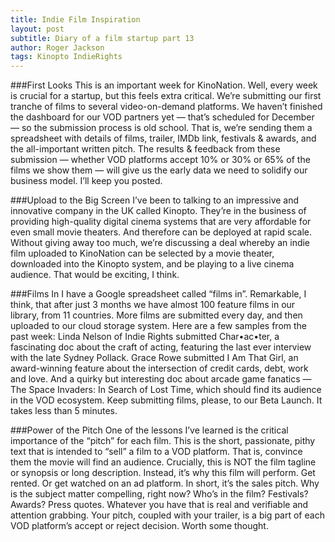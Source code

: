 ```yaml
---
title: Indie Film Inspiration
layout: post
subtitle: Diary of a film startup part 13
author: Roger Jackson
tags: Kinopto IndieRights 
---
```


###First Looks
This is an important week for KinoNation. Well, every week is crucial for a startup, but this feels extra critical. We’re submitting our first tranche of films to several video-on-demand platforms. We haven’t finished the dashboard for our VOD partners yet — that’s scheduled for December — so the submission process is old school. That is, we’re sending them a spreadsheet with details of films, trailer, IMDb link, festivals & awards, and the all-important written pitch. The results & feedback from these submission — whether VOD platforms accept 10% or 30% or 65% of the films we show them — will give us the early data we need to solidify our business model. I’ll keep you posted.

###Upload to the Big Screen
I’ve been to talking to an impressive and innovative company in the UK called Kinopto. They’re in the business of providing high-quality digital cinema systems that are very affordable for even small movie theaters. And therefore can be deployed at rapid scale. Without giving away too much, we’re discussing a deal whereby an indie film uploaded to KinoNation can be selected by a movie theater, downloaded into the Kinopto system, and be playing to a live cinema audience. That would be exciting, I think.

###Films In
I have a Google spreadsheet called “films in”. Remarkable, I think, that after just 3 months we have almost 100 feature films in our library, from 11 countries. More films are submitted every day, and then uploaded to our cloud storage system. Here are a few samples from the past week: Linda Nelson of Indie Rights submitted Char•ac•ter, a fascinating doc about the craft of acting, featuring the last ever interview with the late Sydney Pollack. Grace Rowe submitted I Am That Girl, an award-winning feature about the intersection of credit cards, debt, work and love. And a quirky but interesting doc about arcade game fanatics — The Space Invaders: In Search of Lost Time, which should find its audience in the VOD ecosystem. Keep submitting films, please, to our Beta Launch. It takes less than 5 minutes.

###Power of the Pitch
One of the lessons I’ve learned is the critical importance of the “pitch” for each film. This is the short, passionate, pithy text that is intended to “sell” a film to a VOD platform. That is, convince them the movie will find an audience. Crucially, this is NOT the film tagline or synopsis or long description. Instead, it’s why this film will perform. Get rented. Or get watched on an ad platform. In short, it’s the sales pitch. Why is the subject matter compelling, right now? Who’s in the film? Festivals? Awards? Press quotes. Whatever you have that is real and verifiable and attention grabbing. Your pitch, coupled with your trailer, is a big part of each VOD platform’s accept or reject decision. Worth some thought.
